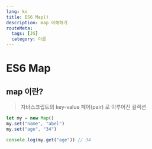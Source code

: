 ```yaml
---
lang: ko
title: ES6 Map()
description: map 이해하기
routeMeta:
  tags: [JS]
  category: 이론
---
```


# ES6 Map

## map 이란?

> 자바스크립트의 key-value 페어(pair) 로 이루어진 컬렉션

```js
let my = new Map()
my.set("name", "abel")
my.set("age", "34")

console.log(my.get("age")) // 34
```

